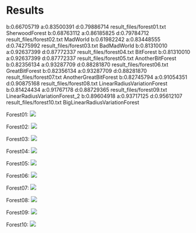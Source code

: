 # Results

b:0.66705719 a:0.83500391 d:0.79886714 result_files/forest01.txt SherwoodForest
b:0.68763112 a:0.86185825 d:0.79784712 result_files/forest02.txt MadWorld
b:0.61982242 a:0.83448555 d:0.74275992 result_files/forest03.txt BadMadWorld
b:0.81310010 a:0.92637399 d:0.87772337 result_files/forest04.txt BitForest
b:0.81310010 a:0.92637399 d:0.87772337 result_files/forest05.txt AnotherBitForest
b:0.82356134 a:0.93287709 d:0.88281870 result_files/forest06.txt GreatBitForest
b:0.82356134 a:0.93287709 d:0.88281870 result_files/forest07.txt AnotherGreatBitForest
b:0.82745794 a:0.91054351 d:0.90875168 result_files/forest08.txt LinearRadiusVariationForest
b:0.81424434 a:0.91767178 d:0.88729365 result_files/forest09.txt LinearRadiusVariationForest_2
b:0.89604918 a:0.93717125 d:0.95612107 result_files/forest10.txt BigLinearRadiusVariationForest

Forest01: ![](./plots/forest01.svg)

Forest02: ![](./plots/forest02.svg)

Forest03: ![](./plots/forest03.svg)

Forest04: ![](./plots/forest04.svg)

Forest05: ![](./plots/forest05.svg)

Forest06: ![](./plots/forest06.svg)

Forest07: ![](./plots/forest07.svg)

Forest08: ![](./plots/forest08.svg)

Forest09: ![](./plots/forest09.svg)

Forest10: ![](./plots/forest10.svg)
